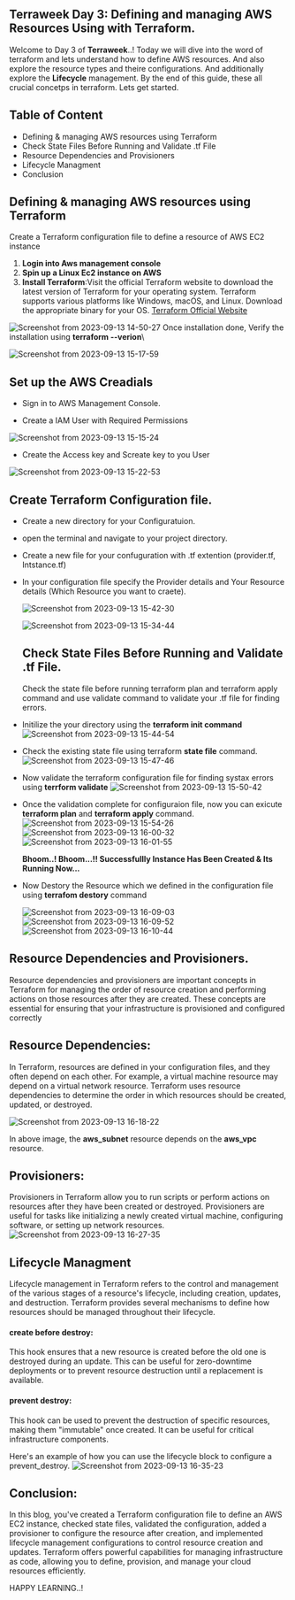 ## Terraweek Day 3: Defining and managing AWS Resources Using with Terraform.

Welcome to Day 3 of **Terraweek**..! Today we will dive into the word of terraform and lets understand how to define AWS resources. And also explore the resource types and theire configurations.
And additionally explore the **Lifecycle** management. By the end of this guide, these all crucial concetps in terraform. Lets get started.

## Table of Content 
- Defining & managing AWS resources using Terraform
- Check State Files Before Running and Validate .tf File
- Resource Dependencies and Provisioners
- Lifecycle Managment
- Conclusion
## Defining & managing AWS resources using Terraform

Create a Terraform configuration file to define a resource of AWS EC2 instance
1. **Login into Aws management console**
2. **Spin up a **Linux** Ec2 instance on AWS**
3. **Install Terraform**:Visit the official Terraform website to download the latest version of Terraform for your operating system. Terraform supports various platforms like Windows, macOS, and Linux. Download the appropriate binary for your OS.
[Terraform Official Website](https://www.terraform.io/downloads.html)

![Screenshot from 2023-09-13 14-50-27](https://github.com/Vedvilas/TerraWeek-Repo/assets/113783616/ed7f42a4-e838-4c9a-ba9f-c1fdd8998a20)
 Once installation done, Verify the installation using **terraform --verion**\
 
 ![Screenshot from 2023-09-13 15-17-59](https://github.com/Vedvilas/TerraWeek-Repo/assets/113783616/1aa56381-86e8-4bde-9230-6c07ebe55245)
 
## Set up the AWS Creadials

- Sign in to AWS Management Console.
  
- Create a IAM User with Required Permissions
  
![Screenshot from 2023-09-13 15-15-24](https://github.com/Vedvilas/TerraWeek-Repo/assets/113783616/0e1ce5af-3f15-4999-aefe-1e5a34880610)

- Create the Access key and Screate key to you User
  
![Screenshot from 2023-09-13 15-22-53](https://github.com/Vedvilas/TerraWeek-Repo/assets/113783616/0011fa83-5f42-4be0-8aa9-bfbe85a9bddf)

## Create Terraform Configuration file.
- Create a new directory for your Configuratuion.
- open the terminal and navigate to your project directory.
- Create a new file for your confuguration with .tf extention (provider.tf, Intstance.tf)
- In your configuration file specify the Provider details and Your Resource details (Which Resource you want to craete).

  ![Screenshot from 2023-09-13 15-42-30](https://github.com/Vedvilas/TerraWeek-Repo/assets/113783616/0c7508bb-6ee9-48c8-8812-e97f0c965379)


  ![Screenshot from 2023-09-13 15-34-44](https://github.com/Vedvilas/TerraWeek-Repo/assets/113783616/055e6802-7a98-47f0-a061-2cb3c9c77b87)

  ## Check State Files Before Running and Validate .tf File.
  Check the state file before running terraform plan and terraform apply command and use validate command to validate your .tf file for finding errors.
- Initilize the your directory using the **terraform **init command****
  ![Screenshot from 2023-09-13 15-44-54](https://github.com/Vedvilas/TerraWeek-Repo/assets/113783616/6874e466-fdfb-4ca0-aa8e-934e2e5c4b9c)

- Check the existing state file using terraform **state file** command.
  ![Screenshot from 2023-09-13 15-47-46](https://github.com/Vedvilas/TerraWeek-Repo/assets/113783616/058d7630-d11e-496f-9c8e-51b6ea3b7c65)
- Now validate the terraform configuration file for finding systax errors using **terrform validate**
  ![Screenshot from 2023-09-13 15-50-42](https://github.com/Vedvilas/TerraWeek-Repo/assets/113783616/11856b6d-8b54-459a-afab-3a611b30a9bd)
- Once the validation complete for configuraion file, now you can exicute **terraform plan** and **terraform apply** command.
  ![Screenshot from 2023-09-13 15-54-26](https://github.com/Vedvilas/TerraWeek-Repo/assets/113783616/ea67f1c5-3c1f-47cb-a4ad-174b42fdbc12)
  ![Screenshot from 2023-09-13 16-00-32](https://github.com/Vedvilas/TerraWeek-Repo/assets/113783616/960d16ac-b61f-40f1-979c-abf095ef8d4a)
  ![Screenshot from 2023-09-13 16-01-55](https://github.com/Vedvilas/TerraWeek-Repo/assets/113783616/5f5da0ca-3048-45e5-ac5e-f151928306b7)
  
  **Bhoom..! Bhoom...!! Successfullly Instance Has Been Created & Its Running Now...**
- Now Destory the Resource which we defined in the configuration file using **terrafom destory** command
  
  ![Screenshot from 2023-09-13 16-09-03](https://github.com/Vedvilas/TerraWeek-Repo/assets/113783616/dda2ef27-54dc-4849-aefe-212b53bfc1b6)
  ![Screenshot from 2023-09-13 16-09-52](https://github.com/Vedvilas/TerraWeek-Repo/assets/113783616/3ba61593-b8ac-4944-8d90-d2064121b5e3)
  ![Screenshot from 2023-09-13 16-10-44](https://github.com/Vedvilas/TerraWeek-Repo/assets/113783616/8eb9907e-326b-44b6-ae13-d1ec7a803851)

## Resource Dependencies and Provisioners.
Resource dependencies and provisioners are important concepts in Terraform for managing the order of resource creation and performing actions on those resources after they are created. These concepts are essential for ensuring that your infrastructure is provisioned and configured correctly

## Resource Dependencies:
In Terraform, resources are defined in your configuration files, and they often depend on each other. For example, a virtual machine resource may depend on a virtual network resource. Terraform uses resource dependencies to determine the order in which resources should be created, updated, or destroyed.
  
![Screenshot from 2023-09-13 16-18-22](https://github.com/Vedvilas/TerraWeek-Repo/assets/113783616/bd7f5673-7334-40c8-960b-fc164ac56fcc)

In above image, the **aws_subnet** resource depends on the **aws_vpc** resource.

## Provisioners:
Provisioners in Terraform allow you to run scripts or perform actions on resources after they have been created or destroyed. Provisioners are useful for tasks like initializing a newly created virtual machine, configuring software, or setting up network resources.
![Screenshot from 2023-09-13 16-27-35](https://github.com/Vedvilas/TerraWeek-Repo/assets/113783616/da908d3c-9e0c-409f-bdeb-95c181713c5e)

## Lifecycle Managment
Lifecycle management in Terraform refers to the control and management of the various stages of a resource's lifecycle, including creation, updates, and destruction. Terraform provides several mechanisms to define how resources should be managed throughout their lifecycle.
#### create before destroy:
This hook ensures that a new resource is created before the old one is destroyed during an update. This can be useful for zero-downtime deployments or to prevent resource destruction until a replacement is available.

#### prevent destroy:
This hook can be used to prevent the destruction of specific resources, making them "immutable" once created. It can be useful for critical infrastructure components.

Here's an example of how you can use the lifecycle block to configure a prevent_destroy.
![Screenshot from 2023-09-13 16-35-23](https://github.com/Vedvilas/TerraWeek-Repo/assets/113783616/f47bc10e-ee5f-4567-87b3-4fae1924e90f)

## Conclusion:

In this blog, you've created a Terraform configuration file to define an AWS EC2 instance, checked state files, validated the configuration, added a provisioner to configure the resource after creation, and implemented lifecycle management configurations to control resource creation and updates. Terraform offers powerful capabilities for managing infrastructure as code, allowing you to define, provision, and manage your cloud resources efficiently.

HAPPY LEARNING..!








